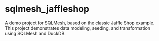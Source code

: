 # sqlmesh_jaffleshop

A demo project for SQLMesh, based on the classic Jaffle Shop example. This project demonstrates data modeling, seeding, and transformation using SQLMesh and DuckDB.